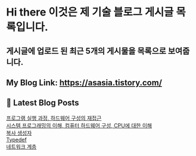 # Hi there 이것은 제 기술 블로그 게시글 목록입니다.
## 게시글에 업로드 된 최근 5개의 게시물을 목록으로 보여줍니다.

## My Blog Link: https://asasia.tistory.com/

## 📕 Latest Blog Posts

<a href=https://asasia.tistory.com/98>프로그램 실행 과정, 하드웨어 구성의 재접근</a></br><a href=https://asasia.tistory.com/97>시스템 프로그래밍의 이해, 컴퓨터 하드웨어 구성, CPU에 대한 이해</a></br><a href=https://asasia.tistory.com/96>복사 생성자</a></br><a href=https://asasia.tistory.com/95>Typedef</a></br><a href=https://asasia.tistory.com/94>네트워크 계층</a></br>